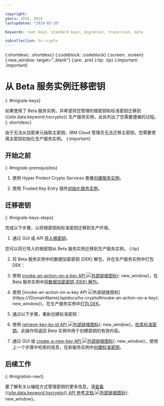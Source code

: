 ```yaml
---

copyright:
years: 2018, 2019
lastupdated: "2019-03-26"

Keywords: root keys, standard keys, migration, transition, beta

subcollection: hs-crypto
---
```


{:shortdesc: .shortdesc}
{:codeblock: .codeblock}
{:screen: .screen}
{:new_window: target="_blank"}
{:pre: .pre}
{:tip: .tip}
{:important: .important}

# 从 Beta 服务实例迁移密钥
{: #migrate-keys}

如果使用了 Beta 服务实例，并希望将您管理的根密钥和标准密钥迁移到 {{site.data.keyword.hscrypto}} 生产服务实例，此处列出了您需要遵循的过程。
{: shortdesc}

由于无法从加密单元抽取主密钥，IBM Cloud 管理员无法迁移主密钥。您需要使用主密钥初始化生产服务实例。
{:important}  

## 开始之前
{: #migrate-prerequisites}

1. 使用 Hyper Protect Crypto Services 套餐[创建服务实例](/docs/services/hs-crypto/provision.html)。

2. 使用 Trusted Key Entry 插件[初始化服务实例](/docs/services/hs-crypto/initialize_hsm.html)。

## 迁移密钥
{: #migrate-keys-steps}  

完成以下步骤，以将根密钥和标准密钥迁移到生产环境。

1. 通过 GUI 或 API [导入根密钥](/docs/services/hs-crypto/import-root-keys.html)。

  您可以将已导入的根密钥从 Beta 服务实例迁移到生产服务实例。
  {:tip}

2. 将 Beta 服务实例中的数据加密密钥 (DEK) 解包，并在生产服务实例中打包 DEK：

  1. 使用 [invoke-an-action-on-a-key API ![外部链接图标](../../icons/launch-glyph.svg "外部链接图标")](https://{DomainName}/apidocs/hs-crypto#invoke-an-action-on-a-key){: new_window}，在 Beta 服务实例中[将数据加密密钥 (DEK) 解包](/docs/services/hs-crypto/unwrap-keys.html)。

  2. 使用 [invoke-an-action-on-a-key API ![外部链接图标](../../icons/launch-glyph.svg "外部链接图标")](https://{DomainName}/apidocs/hs-crypto#invoke-an-action-on-a-key{: new_window})，在生产服务实例中[打包 DEK](/docs/services/hs-crypto/wrap-keys.html)。

3. 通过以下步骤，重新创建标准密钥：

  1. 使用 [retrieve-key-by-id API ![外部链接图标](../../icons/launch-glyph.svg "外部链接图标")](https://{DomainName}/apidocs/hs-crypto#retrieve-a-key-by-id){: new_window}，[检索标准密钥](/docs/services/hs-crypto?topic=hs-crypto-view-keys#retrieve-key-api)。此操作将返回 Beta 实例中用于创建密钥的有效内容。

  2. 通过 GUI 或 [create-a-new-key API ![外部链接图标](../../icons/launch-glyph.svg "外部链接图标")](https://{DomainName}/apidocs/hs-crypto#create-a-new-key){: new_window}，使用上一个步骤中检索的信息，在新服务实例中[创建标准密钥](/docs/services/hs-crypto/create-standard-keys.html)。

## 后续工作
{: #migration-next}

要了解有关以编程方式管理密钥的更多信息，请[查看 {{site.data.keyword.hscrypto}} API 参考文档 ![外部链接图标](../../icons/launch-glyph.svg "外部链接图标")](https://{DomainName}/apidocs/hs-crypto){: new_window}。
